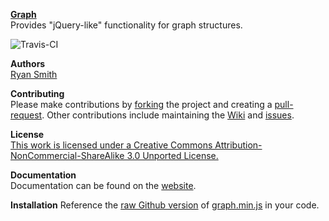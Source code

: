 **[Graph](http://ryansmith94.github.io/Graph)**   
Provides "jQuery-like" functionality for graph structures.

![Travis-CI](https://api.travis-ci.org/ryansmith94/Graph.png?branch=master)     

**Authors**   
[Ryan Smith](https://www.github.com/ryansmith94)

**Contributing**   
Please make contributions by [forking](https://github.com/ryansmith94/Graph/fork "/fork") the project and creating a [pull-request](https://github.com/ryansmith94/Graph/pull/new/master "/pull-request"). Other contributions include maintaining the [Wiki](https://github.com/ryansmith94/Graph/wiki "/wiki") and [issues](https://github.com/ryansmith94/Graph/issues?state=open "/issues").

**License**   
[This work is licensed under a Creative Commons Attribution-NonCommercial-ShareAlike 3.0 Unported License.](http://creativecommons.org/licenses/by-nc-sa/3.0/)

**Documentation**   
Documentation can be found on the [website](http://ryansmith94.github.io/Graph/docs/graph.min.html).

**Installation**
Reference the [raw Github version](https://raw.github.com/ryansmith94/Graph/master/build/graph.min.js) of [graph.min.js](https://www.github.com/ryansmith94/Graph/master/build/graph.min.js) in your code.